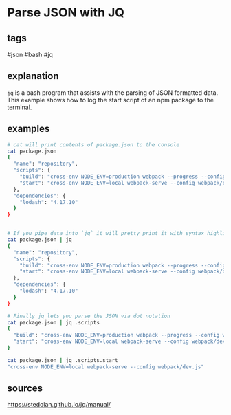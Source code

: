 # Parse JSON with JQ
## tags
#json #bash #jq

## explanation
`jq` is a bash program that assists with the parsing of JSON formatted data. This example shows how to log the start script of an npm package to the terminal.

## examples
```bash
# cat will print contents of package.json to the console
cat package.json
{
  "name": "repository",
  "scripts": {
    "build": "cross-env NODE_ENV=production webpack --progress --config webpack/prod.js",
    "start": "cross-env NODE_ENV=local webpack-serve --config webpack/dev.js",
  },
  "dependencies": {
    "lodash": "4.17.10"
  }
}


# If you pipe data into `jq` it will pretty print it with syntax highlighting
cat package.json | jq
{
  "name": "repository",
  "scripts": {
    "build": "cross-env NODE_ENV=production webpack --progress --config webpack/prod.js",
    "start": "cross-env NODE_ENV=local webpack-serve --config webpack/dev.js",
  },
  "dependencies": {
    "lodash": "4.17.10"
  }
}

# Finally jq lets you parse the JSON via dot notation
cat package.json | jq .scripts
{
  "build": "cross-env NODE_ENV=production webpack --progress --config webpack/prod.js",
  "start": "cross-env NODE_ENV=local webpack-serve --config webpack/dev.js",
}

cat package.json | jq .scripts.start
"cross-env NODE_ENV=local webpack-serve --config webpack/dev.js"
```

## sources
https://stedolan.github.io/jq/manual/

